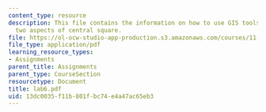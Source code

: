 ```yaml
---
content_type: resource
description: This file contains the information on how to use GIS tools to compare
  two aspects of central square.
file: https://ol-ocw-studio-app-production.s3.amazonaws.com/courses/11-204-planning-communications-and-digital-media-fall-2004/13dc0035f11b801fbc74e4a47ac65eb3_lab6.pdf
file_type: application/pdf
learning_resource_types:
- Assignments
parent_title: Assignments
parent_type: CourseSection
resourcetype: Document
title: lab6.pdf
uid: 13dc0035-f11b-801f-bc74-e4a47ac65eb3
---
```

